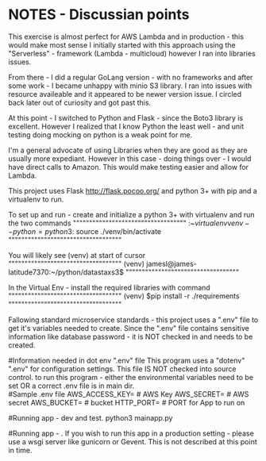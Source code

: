 # NOTES - Discussian points #
This exercise is almost perfect for AWS Lambda and in production - this would make most sense
I initially started with this approach using the "Serverless" - framework (Lambda - multicloud)
however I ran into libraries issues.

From there - I did a regular GoLang version - with no frameworks and after some work - I became
unhappy with minio S3 library.  I ran into issues with resource availeable and it appeared to be
newer version issue.  I circled back later out of curiosity and got past this.

At this point - I switched to Python and Flask - since the Boto3 library is excellent.  However
I realized that I know Python the least well - and unit testing doing mocking on python is a weak 
point for me.

I'm a general advocate of using Libraries when they are good as they are usually more expediant.
However in this case - doing things over - I would have direct calls to Amazon.  This would make testing
easier and allow for Lambda.

This project uses Flask http://flask.pocoo.org/ and python 3+ with pip and a virtualenv to run.

To set up and run - create and initialize a python 3+ with virtualenv and run the two commands
"""""""""""""""""""""""""""""""""""
:~$virtualenv venv --python=python3
:~$source ./venv/bin/activate
"""""""""""""""""""""""""""""""""""

You will likely see (venv) at start of cursor
"""""""""""""""""""""""""""""""""""
(venv) jamesl@james-latitude7370:~/python/datastaxs3$
"""""""""""""""""""""""""""""""""""

In the Virtual Env - install the required libraries with command
"""""""""""""""""""""""""""""""""""
(venv) $pip install -r ./requirements
"""""""""""""""""""""""""""""""""""


Fallowing standard microservice standards - this project uses a ".env" file to get it's
variables needed to create.  Since the ".env" file contains sensitive information like
database password - it is NOT checked in and needs to be created.

#Information needed in dot env ".env" file
This program uses a "dotenv" ".env" for configuration settings.  This
file IS NOT checked into source control.  to run this program - either
the environmental variables need to be set OR a correct .env file is in main
dir.  
#Sample .env file
AWS_ACCESS_KEY= # AWS Key
AWS_SECRET=  # AWS secret
AWS_BUCKET=  # bucket
HTTP_PORT=   # PORT for App to run on

#Running app - dev and test.
python3 mainapp.py


#Running app - .
If you wish to run this app in a production setting - please use
a wsgi server like gunicorn or Gevent.  This is not described at
this point in time.